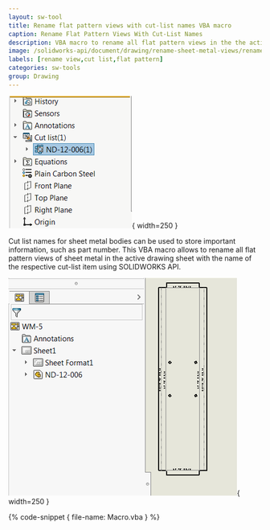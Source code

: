 ```yaml
---
layout: sw-tool
title: Rename flat pattern views with cut-list names VBA macro
caption: Rename Flat Pattern Views With Cut-List Names
description: VBA macro to rename all flat pattern views in the the active sheet after the respective cut-list names using SOLIDWORKS API
image: /solidworks-api/document/drawing/rename-sheet-metal-views/renamed-flat-pattern-drawing-view.png
labels: [rename view,cut list,flat pattern]
categories: sw-tools
group: Drawing
---
```

![Cut-list for sheet metal body](cut-list-name.png){ width=250 }

Cut list names for sheet metal bodies can be used to store important information, such as part number. This VBA macro allows to rename all flat pattern views of sheet metal in the active drawing sheet with the name of the respective cut-list item using SOLIDWORKS API.

![Drawing view renamed after the cut-list](renamed-flat-pattern-drawing-view.png){ width=250 }

{% code-snippet { file-name: Macro.vba } %}
